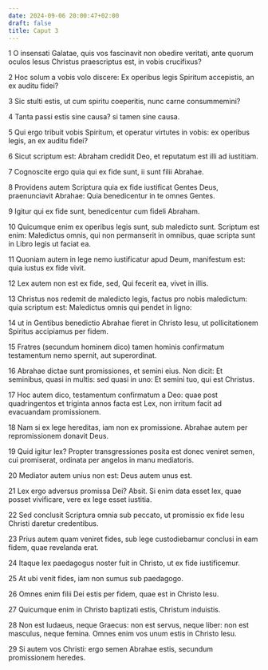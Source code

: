 ```yaml
---
date: 2024-09-06 20:00:47+02:00
draft: false
title: Caput 3
---
```





1 O insensati Galatae, quis vos fascinavit non obedire veritati, ante quorum oculos Iesus Christus praescriptus est, in vobis crucifixus?

2 Hoc solum a vobis volo discere: Ex operibus legis Spiritum accepistis, an ex auditu fidei?

3 Sic stulti estis, ut cum spiritu coeperitis, nunc carne consummemini?

4 Tanta passi estis sine causa? si tamen sine causa.

5 Qui ergo tribuit vobis Spiritum, et operatur virtutes in vobis: ex operibus legis, an ex auditu fidei?

6 Sicut scriptum est: Abraham credidit Deo, et reputatum est illi ad iustitiam.

7 Cognoscite ergo quia qui ex fide sunt, ii sunt filii Abrahae.

8 Providens autem Scriptura quia ex fide iustificat Gentes Deus, praenunciavit Abrahae: Quia benedicentur in te omnes Gentes.

9 Igitur qui ex fide sunt, benedicentur cum fideli Abraham.

10 Quicumque enim ex operibus legis sunt, sub maledicto sunt. Scriptum est enim: Maledictus omnis, qui non permanserit in omnibus, quae scripta sunt in Libro legis ut faciat ea.

11 Quoniam autem in lege nemo iustificatur apud Deum, manifestum est: quia iustus ex fide vivit.

12 Lex autem non est ex fide, sed, Qui fecerit ea, vivet in illis.

13 Christus nos redemit de maledicto legis, factus pro nobis maledictum: quia scriptum est: Maledictus omnis qui pendet in ligno:

14 ut in Gentibus benedictio Abrahae fieret in Christo Iesu, ut pollicitationem Spiritus accipiamus per fidem.

15 Fratres (secundum hominem dico) tamen hominis confirmatum testamentum nemo spernit, aut superordinat.

16 Abrahae dictae sunt promissiones, et semini eius. Non dicit: Et seminibus, quasi in multis: sed quasi in uno: Et semini tuo, qui est Christus.

17 Hoc autem dico, testamentum confirmatum a Deo: quae post quadringentos et triginta annos facta est Lex, non irritum facit ad evacuandam promissionem.

18 Nam si ex lege hereditas, iam non ex promissione. Abrahae autem per repromissionem donavit Deus.

19 Quid igitur lex? Propter transgressiones posita est donec veniret semen, cui promiserat, ordinata per angelos in manu mediatoris.

20 Mediator autem unius non est: Deus autem unus est.

21 Lex ergo adversus promissa Dei? Absit. Si enim data esset lex, quae posset vivificare, vere ex lege esset iustitia.

22 Sed conclusit Scriptura omnia sub peccato, ut promissio ex fide Iesu Christi daretur credentibus.

23 Prius autem quam veniret fides, sub lege custodiebamur conclusi in eam fidem, quae revelanda erat.

24 Itaque lex paedagogus noster fuit in Christo, ut ex fide iustificemur.

25 At ubi venit fides, iam non sumus sub paedagogo.

26 Omnes enim filii Dei estis per fidem, quae est in Christo Iesu.

27 Quicumque enim in Christo baptizati estis, Christum induistis.

28 Non est Iudaeus, neque Graecus: non est servus, neque liber: non est masculus, neque femina. Omnes enim vos unum estis in Christo Iesu.

29 Si autem vos Christi: ergo semen Abrahae estis, secundum promissionem heredes.

